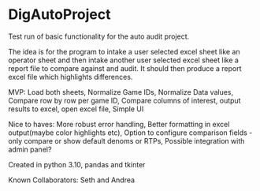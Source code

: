 # DigAutoProject
Test run of basic functionality for the auto audit project. 

The idea is for the program to intake a user selected excel sheet like an operator sheet and then intake another user selected excel sheet like a report file to compare against and audit. It should then produce a report excel file which highlights differences.

MVP:
Load both sheets,
Normalize Game IDs,
Normalize Data values,
Compare row by row per game ID,
Compare columns of interest,
output results to excel,
open excel file,
Simple UI
 
Nice to haves:
More robust error handling,
Better formatting in excel output(maybe color highlights etc),
Option to configure comparison fields - only compare or show default denoms or RTPs,
Possible integration with admin panel?


Created in python 3.10, pandas and tkinter

Known Collaborators:
Seth and Andrea
